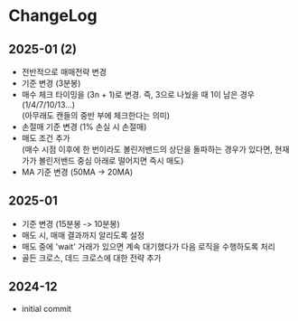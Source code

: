 # ChangeLog

## 2025-01 (2)

- 전반적으로 매매전략 변경
- 기준 변경 (3분봉)
- 매수 체크 타이밍을 (3n + 1)로 변경. 즉, 3으로 나눴을 때 1이 남은 경우(1/4/7/10/13...)  
  (아무래도 캔들의 중반 부에 체크한다는 의미)
- 손절매 기준 변경 (1% 손실 시 손절매)
- 매도 조건 추가  
  (매수 시점 이후에 한 번이라도 볼린저밴드의 상단을 돌파하는 경우가 있다면, 현재가가 볼린저밴드 중심 아래로 떨어지면 즉시 매도)
- MA 기준 변경 (50MA -> 20MA)

## 2025-01

- 기준 변경 (15분봉 -> 10분봉)
- 매도 시, 매매 결과까지 알리도록 설정
- 매도 중에 'wait' 거래가 있으면 계속 대기했다가 다음 로직을 수행하도록 처리
- 골든 크로스, 데드 크로스에 대한 전략 추가

## 2024-12

- initial commit
